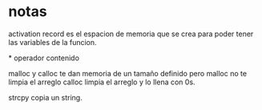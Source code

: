 # notas
activation record es el espacion de memoria que se crea para poder tener las 
variables de la funcion.

\* operador contenido

malloc y calloc te dan memoria de un tamaño definido pero malloc no te limpia el arreglo
calloc limpia el arreglo y lo llena con 0s.

strcpy copia un string.